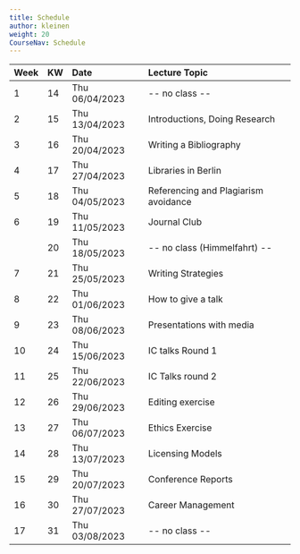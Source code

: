 ```yaml
---
title: Schedule
author: kleinen
weight: 20
CourseNav: Schedule
---
```


| Week | KW | Date           | Lecture Topic                        |
|:-----|:---|:---------------|:-------------------------------------|
| 1    | 14 | Thu 06/04/2023 | -- no class --                       |
| 2    | 15 | Thu 13/04/2023 | Introductions, Doing Research        |
| 3    | 16 | Thu 20/04/2023 | Writing a Bibliography               |
| 4    | 17 | Thu 27/04/2023 | Libraries in Berlin                  |
| 5    | 18 | Thu 04/05/2023 | Referencing and Plagiarism avoidance |
| 6    | 19 | Thu 11/05/2023 | Journal Club                         |
|      | 20 | Thu 18/05/2023 | -- no class (Himmelfahrt) --         |
| 7    | 21 | Thu 25/05/2023 | Writing Strategies                   |
| 8    | 22 | Thu 01/06/2023 | How to give a talk                   |
| 9    | 23 | Thu 08/06/2023 | Presentations with media             |
| 10   | 24 | Thu 15/06/2023 | IC talks Round 1                     |
| 11   | 25 | Thu 22/06/2023 | IC Talks round 2                     |
| 12   | 26 | Thu 29/06/2023 | Editing exercise                     |
| 13   | 27 | Thu 06/07/2023 | Ethics Exercise                      |
| 14   | 28 | Thu 13/07/2023 | Licensing Models                     |
| 15   | 29 | Thu 20/07/2023 | Conference Reports                   |
| 16   | 30 | Thu 27/07/2023 | Career Management                    |
| 17   | 31 | Thu 03/08/2023 | -- no class --                       |




